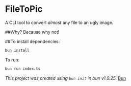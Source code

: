 # FileToPic
A CLI tool to convert *almost* any file to an ugly image. 

##Why? 
Because why not!


##To install dependencies:

```bash
bun install
```

To run:

```bash
bun run index.ts
```

*This project was created using `bun init` in bun v1.0.25.* [Bun](https://bun.sh)
